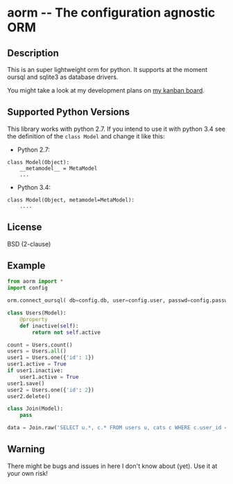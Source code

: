 # aorm -- The configuration agnostic ORM

## Description
This is an super lightweight orm for python.
It supports at the moment oursql and sqlite3 as database drivers.

You might take a look at my development plans on <a href="http://maxdoom.com/2016/01/13/aorm-dev-status/" target="_blank">my kanban board</a>.

## Supported Python Versions
This library works with python 2.7.
If you intend to use it with python 3.4 see the definition of the `class Model` and change it like this:

- Python 2.7:
```
class Model(Object):
	__metamodel__ = MetaModel
	...
```
- Python 3.4:
```
class Model(Object, metamodel=MetaModel):
	....
```

## License
BSD (2-clause)

## Example

```python
from aorm import *
import config

orm.connect_oursql( db=config.db, user=config.user, passwd=config.passwd, host=config.host )

class Users(Model):
    @property
    def inactive(self):
        return not self.active

count = Users.count()
users = Users.all()
user1 = Users.one({'id': 1})
user1.active = True
if user1.inactive:
    user1.active = True
user1.save()
user2 = Users.one({'id': 2})
user2.delete()

class Join(Model):
    pass

data = Join.raw('SELECT u.*, c.* FROM users u, cats c WHERE c.user_id = u.id')
```

## Warning
There might be bugs and issues in here I don't know about (yet).
Use it at your own risk!
